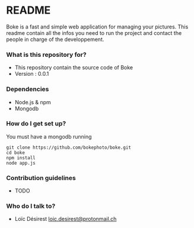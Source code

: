 # README #
Boke is a fast and simple web application for managing your pictures.
This readme contain all the infos you need to run the project and contact the people in charge of the developpement.

### What is this repository for? ###

* This repository contain the source code of Boke
* Version : 0.0.1

### Dependencies ###
* Node.js & npm
* Mongodb

### How do I get set up? ###
You must have a mongodb running

	git clone https://github.com/bokephoto/boke.git
	cd boke
	npm install
	node app.js

### Contribution guidelines ###

* TODO

### Who do I talk to? ###

* Loïc Désirest loic.desirest@protonmail.ch
